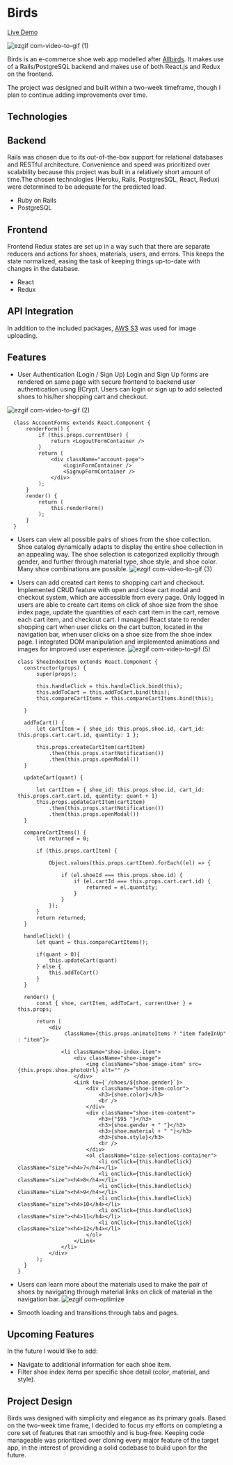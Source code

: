 # Birds

[Live Demo][heroku]

[heroku]: https://allbirdsclone.herokuapp.com/

![ezgif com-video-to-gif (1)](https://user-images.githubusercontent.com/35883332/73964650-76614780-48c7-11ea-9884-aad4805e97c3.gif)

Birds is an e-commerce shoe web app modelled after [Allbirds](https://www.allbirds.com/). It makes use of a Rails/PostgreSQL backend and makes use of both React.js and Redux on the frontend.

The project was designed and built within a two-week timeframe, though I plan to continue adding improvements over time.

## Technologies
## Backend
Rails was chosen due to its out-of-the-box support for relational databases and RESTful architecture. Convenience and speed was prioritized over scalability because this project was built in a relatively short amount of time.The chosen technologies (Heroku, Rails, PostgresSQL, React, Redux) were determined to be adequate for the predicted load.

* Ruby on Rails
* PostgreSQL

## Frontend
Frontend Redux states are set up in a way such that there are separate reducers and actions for shoes, materials, users, and errors. This keeps the state normalized, easing the task of keeping things up-to-date with changes in the database.

 * React
 * Redux

## API Integration
In addition to the included packages, [AWS S3](https://aws.amazon.com/) was used for image uploading.

## Features
* User Authentication (Login / Sign Up)
Login and Sign Up forms are rendered on same page with secure frontend to backend user authentication using BCrypt. Users can login or sign up to add selected shoes to his/her shopping cart and checkout.

![ezgif com-video-to-gif (2)](https://user-images.githubusercontent.com/35883332/73965065-4c5c5500-48c8-11ea-8b4a-b82f1d028788.gif)

      class AccountForms extends React.Component {
          renderForm() {
              if (this.props.currentUser) {
                  return <LogoutFormContainer />
              }
              return (
                  <div className="account-page">         
                      <LoginFormContainer />
                      <SignupFormContainer />           
                  </div>
              );
          }
          render() {
              return (
                  this.renderForm()
              );
          }
      }

* Users can view all possible pairs of shoes from the shoe collection.
Shoe catalog dynamically adapts to display the entire shoe collection in an appealing way. The shoe selection is categorized explicitly through gender, and further through material type, shoe style, and shoe color. Many shoe combinations are possible.
![ezgif com-video-to-gif (3)](https://user-images.githubusercontent.com/35883332/73966028-15873e80-48ca-11ea-9ee3-d606e210a717.gif)

* Users can add created cart items to shopping cart and checkout.
Implemented CRUD feature with open and close cart modal and checkout system, which are accessible from every page. Only logged in users are able to create cart items on click of shoe size from the shoe index page, update the quantities of each cart item in the cart, remove each cart item, and checkout cart. I managed React state to render shopping cart when user clicks on the cart button, located in the navigation bar, when user clicks on a shoe size from the shoe index page. I integrated DOM manipulation and implemented animations and images for improved user experience.
![ezgif com-video-to-gif (5)](https://user-images.githubusercontent.com/35883332/73967116-25078700-48cc-11ea-9e44-637e88c4c9af.gif)

      class ShoeIndexItem extends React.Component {
        constructor(props) {
            super(props);

            this.handleClick = this.handleClick.bind(this);
            this.addToCart = this.addToCart.bind(this);
            this.compareCartItems = this.compareCartItems.bind(this);

        }

        addToCart() {
            let cartItem = { shoe_id: this.props.shoe.id, cart_id: this.props.cart.cart.id, quantity: 1 };

            this.props.createCartItem(cartItem)
                .then(this.props.startNotification())
                .then(this.props.openModal())
        }

        updateCart(quant) {
           
            let cartItem = { shoe_id: this.props.shoe.id, cart_id: this.props.cart.cart.id, quantity: quant + 1}
            this.props.updateCartItem(cartItem)
                .then(this.props.startNotification())
                .then(this.props.openModal())
        }

        compareCartItems() {
            let returned = 0;

            if (this.props.cartItem) {
             
                Object.values(this.props.cartItem).forEach((el) => {
                
                    if (el.shoeId === this.props.shoe.id) {
                        if (el.cartId === this.props.cart.cart.id) { 
                            returned = el.quantity;
                        }
                    }
                });
            }
            return returned;
        }

        handleClick() { 
            let quant = this.compareCartItems();

            if(quant > 0){
                this.updateCart(quant)
            } else {
                this.addToCart()
            }
        }

        render() {
            const { shoe, cartItem, addToCart, currentUser } = this.props;

            return (
                <div
                     className={this.props.animateItems ? "item fadeInUp" : "item"}>

                    <li className="shoe-index-item">
                        <div className="shoe-image">
                            <img className="shoe-image-item" src={this.props.shoe.photoUrl} alt="" />
                        </div>
                        <Link to={`/shoes/${shoe.gender}`}>
                            <div className="shoe-item-color">
                                <h3>{shoe.color}</h3>
                                <br />
                            </div>
                            <div className="shoe-item-content">
                                <h3>{"$95 "}</h3>
                                <h3>{shoe.gender + " "}</h3>
                                <h3>{shoe.material + " "}</h3>
                                <h3>{shoe.style}</h3>
                                <br />
                            </div>
                            <ol className="size-selections-container">
                                <li onClick={this.handleClick} className="size"><h4>7</h4></li>
                                <li onClick={this.handleClick} className="size"><h4>8</h4></li>
                                <li onClick={this.handleClick} className="size"><h4>9</h4></li>
                                <li onClick={this.handleClick} className="size"><h4>10</h4></li>
                                <li onClick={this.handleClick} className="size"><h4>11</h4></li>
                                <li onClick={this.handleClick} className="size"><h4>12</h4></li>
                            </ol>
                        </Link>
                    </li>
                </div>
            );
        }
      }

* Users can learn more about the materials used to make the pair of shoes by navigating through material links on click of material in the navigation bar.
![ezgif com-optimize](https://user-images.githubusercontent.com/35883332/73966688-5df32c00-48cb-11ea-9bf8-7f4329141a07.gif)


* Smooth loading and transitions through tabs and pages.

## Upcoming Features
In the future I would like to add:
  * Navigate to additional information for each shoe item.
  * Filter shoe index items per specific shoe detail (color, material, and style).

## Project Design

Birds was designed with simplicity and elegance as its primary goals. Based on the two-week time frame, I decided to focus my efforts on completing a core set of features that ran smoothly and is bug-free. Keeping code manageable was prioritized over cloning every major feature of the target app, in the interest of providing a solid codebase to build upon for the future.



